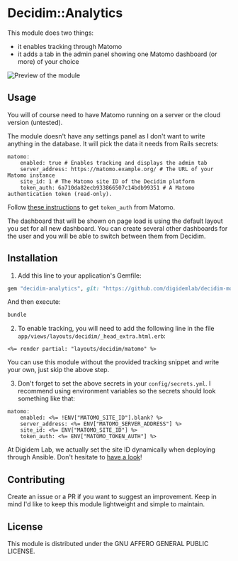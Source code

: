 # Decidim::Analytics

This module does two things:
- it enables tracking through Matomo
- it adds a tab in the admin panel showing one Matomo dashboard (or more) of your choice

![Preview of the module](screenshot.png)
## Usage

You will of course need to have Matomo running on a server or the cloud version (untested).

The module doesn't have any settings panel as I don't want to write anything in the database. It will pick the data it needs from Rails secrets:

```
matomo:
    enabled: true # Enables tracking and displays the admin tab
    server_address: https://matomo.example.org/ # The URL of your Matomo instance
    site_id: 1 # The Matomo site ID of the Decidim platform
    token_auth: 6a710da82ecb933866507c14bdb99351 # A Matomo authentication token (read-only).
```

Follow [these instructions](https://matomo.org/docs/embed-matomo-reports/#embed-piwik-widgets-on-a-password-protected-or-private-page) to get `token_auth` from Matomo.

The dashboard that will be shown on page load is using the default layout you set for all new dashboard. You can create several other dashboards for the user and you will be able to switch between them from Decidim.
## Installation

1. Add this line to your application's Gemfile:

```ruby
gem "decidim-analytics", git: "https://github.com/digidemlab/decidim-module-analytics"
```

And then execute:

```bash
bundle
```

2. To enable tracking, you will need to add the following line in the file `app/views/layouts/decidim/_head_extra.html.erb`:
```
<%= render partial: "layouts/decidim/matomo" %>
```
You can use this module without the provided tracking snippet and write your own, just skip the above step.

3. Don't forget to set the above secrets in your `config/secrets.yml`. I recommend using environment variables so the secrets should look something like that:

```
matomo:
    enabled: <%= !ENV["MATOMO_SITE_ID"].blank? %>
    server_address: <%= ENV["MATOMO_SERVER_ADDRESS"] %>
    site_id: <%= ENV["MATOMO_SITE_ID"] %>
    token_auth: <%= ENV["MATOMO_TOKEN_AUTH"] %>
```

At Digidem Lab, we actually set the site ID dynamically when deploying through Ansible. Don't hesitate to [have a look](https://github.com/digidemlab/decidim-ansible/blob/master/roles/matomo/tasks/main.yml)!
## Contributing

Create an issue or a PR if you want to suggest an improvement. Keep in mind I'd like to keep this module lightweight and simple to maintain.

## License

This module is distributed under the GNU AFFERO GENERAL PUBLIC LICENSE.
